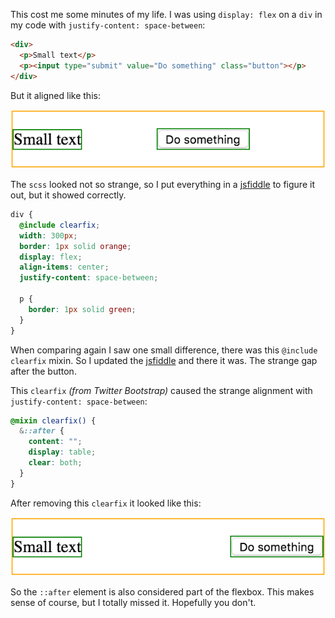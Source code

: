 ---
---

This cost me some minutes of my life. I was using `display: flex` on a `div` in my code with `justify-content: space-between`:

```html
<div>
  <p>Small text</p>
  <p><input type="submit" value="Do something" class="button"></p>
</div>
```

But it aligned like this:

![](/images/posts/flex-box-strange.png)

The `scss` looked not so strange, so I put everything in a [jsfiddle](https://jsfiddle.net/harianus/fczkLc93/2/) to figure it out, but it showed correctly.

```scss
div {
  @include clearfix;
  width: 300px;
  border: 1px solid orange;
  display: flex;
  align-items: center;
  justify-content: space-between;
  
  p {
    border: 1px solid green;
  }
}
```

When comparing again I saw one small difference, there was this `@include clearfix` mixin. So I updated the [jsfiddle](https://jsfiddle.net/harianus/fczkLc93/1/) and there it was. The strange gap after the button.

This `clearfix` *(from Twitter Bootstrap)* caused the strange alignment with `justify-content: space-between`:

```scss
@mixin clearfix() {
  &::after {
    content: "";
    display: table;
    clear: both;
  }
}
```

After removing this `clearfix` it looked like this:

![](/images/posts/flex-box-good.png)

So the `::after` element is also considered part of the flexbox. This makes sense of course, but I totally missed it. Hopefully you don't.
